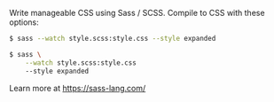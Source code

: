 Write manageable CSS using Sass / SCSS. Compile to CSS with these options:

```sh
$ sass --watch style.scss:style.css --style expanded
```

```sh
$ sass \
    --watch style.scss:style.css
    --style expanded
```

Learn more at https://sass-lang.com/